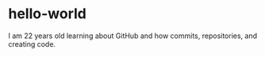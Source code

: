 # hello-world
I am 22 years old learning about GitHub and how commits, repositories, and creating code. 
